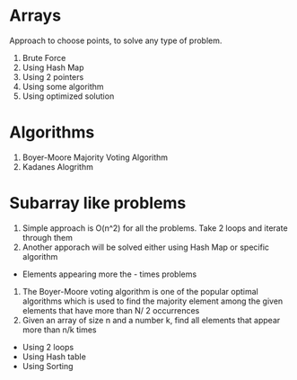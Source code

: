 # Arrays

Approach to choose points, to solve any type of problem.

1. Brute Force
2. Using Hash Map
3. Using 2 pointers
4. Using some algorithm
5. Using optimized solution

# Algorithms

1. Boyer-Moore Majority Voting Algorithm
2. Kadanes Alogrithm

# Subarray like problems

1. Simple approach is O(n^2) for all the problems. Take 2 loops and iterate through them
2. Another apporach will be solved either using Hash Map or specific algorithm

- Elements appearing more the - times problems

1.  The Boyer-Moore voting algorithm is one of the popular optimal algorithms which is used to find the majority element among the given elements that have more than N/ 2 occurrences
2.  Given an array of size n and a number k, find all elements that appear more than n/k times

- Using 2 loops
- Using Hash table
- Using Sorting
